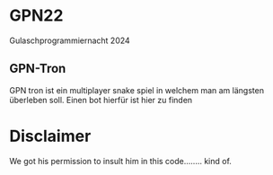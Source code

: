# GPN22
Gulaschprogrammiernacht 2024

## GPN-Tron
GPN tron ist ein multiplayer snake spiel in welchem man am längsten überleben soll.
Einen bot hierfür ist hier zu finden

# Disclaimer
We got his permission to insult him in this code........ kind of.
